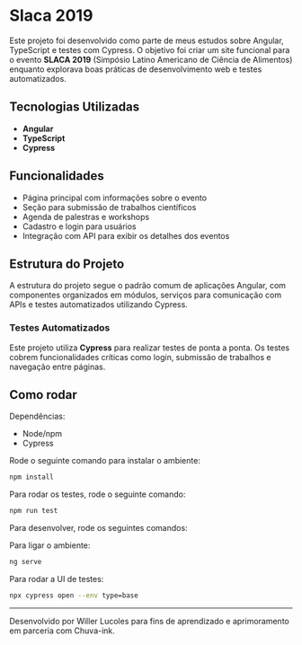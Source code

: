 
# Slaca 2019

Este projeto foi desenvolvido como parte de meus estudos sobre Angular, TypeScript e testes com Cypress. O objetivo foi criar um site funcional para o evento **SLACA 2019** (Simpósio Latino Americano de Ciência de Alimentos) enquanto explorava boas práticas de desenvolvimento web e testes automatizados.

## Tecnologias Utilizadas

- **Angular**
- **TypeScript**
- **Cypress**

## Funcionalidades

- Página principal com informações sobre o evento
- Seção para submissão de trabalhos científicos
- Agenda de palestras e workshops
- Cadastro e login para usuários
- Integração com API para exibir os detalhes dos eventos

## Estrutura do Projeto

A estrutura do projeto segue o padrão comum de aplicações Angular, com componentes organizados em módulos, serviços para comunicação com APIs e testes automatizados utilizando Cypress.

### Testes Automatizados

Este projeto utiliza **Cypress** para realizar testes de ponta a ponta. Os testes cobrem funcionalidades críticas como login, submissão de trabalhos e navegação entre páginas.

## Como rodar

Dependências:

- Node/npm
- Cypress

Rode o seguinte comando para instalar o ambiente:

```bash
npm install
```

Para rodar os testes, rode o seguinte comando:

```bash
npm run test
```

Para desenvolver, rode os seguintes comandos:

Para ligar o ambiente:

```bash
ng serve
```

Para rodar a UI de testes:

```bash
npx cypress open --env type=base
```

---

Desenvolvido por Willer Lucoles para fins de aprendizado e aprimoramento em parceria com Chuva-ink.
